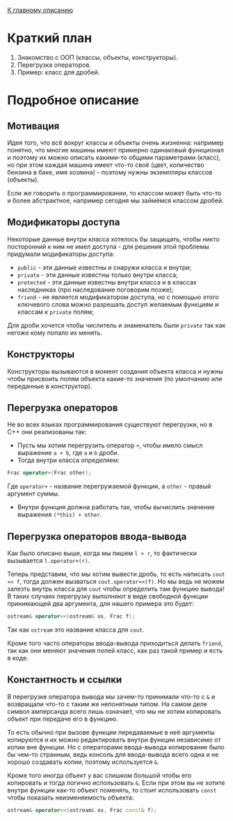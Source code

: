 [К главному описанию](/README.md)


# Краткий план
1. Знакомство с ООП (классы, объекты, конструкторы).
2. Перегрузка операторов.
3. Пример: класс для дробей.


# Подробное описание
## Мотивация
Идея того, что всё вокруг классы и объекты очень жизненна: например понятно, что многие машины имеют примерно одинаковый функционал и поэтому их можно описать какими-то общими параметрами (класс), но при этом каждая машина имеет что-то своё (цвет, количество бензина в баке, имя хозяина) - поэтому нужны экземпляры классов (объекты).

Если же говорить о программировании, то классом может быть что-то и более абстрактное, например сегодня мы займёмся классом дробей.


## Модификаторы доступа
Некоторые данные внутри класса хотелось бы защищать, чтобы никто посторонний к ним не имел доступа - для решения этой проблемы придумали модификаторы доступа:
- `public` - эти данные известны и снаружи класса и внутри;
- `private` - эти данные известны только внутри класса;
- `protected` - эти данные известны внутри класса и в классах наследниках (про наследование поговорим позже);
- `friend` - не является модификатором доступа, но с помощью этого ключевого слова можно разрешать доступ желаемым функциям и классам к `private` полям;

Для дроби хочется чтобы числитель и знаменатель были `private` так как негоже кому попало их менять.


## Конструкторы
Конструкторы вызываются в момент создания объекта класса и нужны чтобы присвоить полям объекта какие-то значения (по умолчанию или переданные в конструктор).


## Перегрузка операторов
Не во всех языках программирования существуют перегрузки, но в C++ они реализованы так:
- Пусть мы хотим перегрузить оператор `+`, чтобы имело смысл выражение `a + b`, где `a` и `b` дроби.
- Тогда внутри класса определяем:
```cpp
Frac operator+(Frac other);
```
Где `operator+` - название перегружаемой функции, а `other` - правый аргумент суммы.
- Внутри функция должна работать так, чтобы вычислить значение выражения `(*this) + other`.


## Перегрузка операторов ввода-вывода
Как было описано выше, когда мы пишем `l + r`, то фактически вызывается `l.operator+(r)`.

Теперь представим, что мы хотим вывести дробь, то есть написать `cout << f`, тогда должен вызваться `cout.operator<<(f)`. Но мы ведь не можем залезть внутрь класса для `cout` чтобы определить там функцию вывода! В таких случаях перегрузку выполняют в виде свободной функции принимающей два аргумента, для нашего примера это будет:
```cpp
ostream& operator<<(ostream& os, Frac f);
```
Так как `ostream` это название класса для `cout`.

Кроме того часто операторы ввода-вывода приходиться делать `friend`, так как они меняют значения полей класс, как раз такой пример и есть в коде.


## Константность и ссылки
В перегрузке оператора вывода мы зачем-то принимали что-то с `&` и возвращали что-то с таким же непонятным типом. На самом деле символ амперсанда всего лишь означает, что мы не хотим копировать объект при передаче его в функцию.

То есть обычно при вызове функции передаваемые в неё аргументы копируются и их можно редактировать внутри функции независимо от копии вне функции. Но с операторами ввода-вывода копирование было бы чем-то странным, ведь консоль для ввода-вывода всего одна и не хорошо создавать копии, поэтому используется `&`.

Кроме того иногда объект у вас слишком большой чтобы его копировать и тогда логично использовать `&`. Если при этом вы не хотите внутри функции как-то объект поменять, то стоит использовать `const` чтобы показать неизменяемость объекта:
```cpp
ostream& operator<<(ostream& os, Frac const& f);
```
